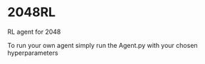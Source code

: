 # 2048RL
RL agent for 2048

To run your own agent simply run the Agent.py with your chosen hyperparameters
